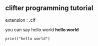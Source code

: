 ## clifter programming tutorial

extension : .clf

you can say hello world 
**hello world**
```clf
print("hello world")
```
